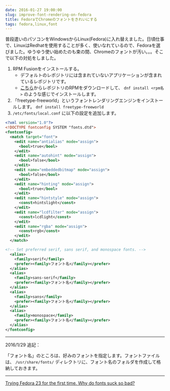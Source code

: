 ```yaml
---
date: 2016-01-27 19:00:00
slug: improve-font-rendering-on-fedora
title: FedoraでChromeのフォントをきれいにする
tags: fedora,linux,font
---
```


普段遣いのパソコンをWindowsからLinux(Fedora)に入れ替えました。日頃仕事で、LinuxはRedhatを使用することが多く、使いなれているので、Fedoraを選びました。ゆうゆう使い始めたのも束の間、Chromeのフォントが汚い。。。そこで以下の対処をしました。

<!--more-->

1. RPM Fusionをインストールする。
    * デフォルトのレポジトリには含まれていないアプリケーションが含まれているレポジトリです。
    * [こちら](http://rpmfusion.org/Configuration)からレポジトリのRPMをダウンロードして、 `dnf install <rpm名>` のような感じでインストールします。
2. 「freetype-freeworld」というフォントレンダリングエンジンをインストールします。 `dnf install freetype-freeworld`
3. `/etc/fonts/local.conf` に以下の設定を追加します。

``` xml
<?xml version="1.0"?>
<!DOCTYPE fontconfig SYSTEM "fonts.dtd">
<fontconfig>
  <match target="font">
    <edit name="antialias" mode="assign">
      <bool>true</bool>
    </edit>
    <edit name="autohint" mode="assign">
      <bool>false</bool>
    </edit>
    <edit name="embeddedbitmap" mode="assign">
      <bool>false</bool>
    </edit>
    <edit name="hinting" mode="assign">
      <bool>true</bool>
    </edit>
    <edit name="hintstyle" mode="assign">
      <const>hintslight</const>
    </edit>
    <edit name="lcdfilter" mode="assign">
      <const>lcdlight</const>
    </edit>
    <edit name="rgba" mode="assign">
      <const>rgb</const>
    </edit>
  </match>

<!-- Set preferred serif, sans serif, and monospace fonts. -->
  <alias>
    <family>serif</family>
    <prefer><family>フォント名</family></prefer>
  </alias>
  <alias>
    <family>sans-serif</family>
    <prefer><family>フォント名</family></prefer>
  </alias>
  <alias>
    <family>sans</family>
    <prefer><family>フォント名</family></prefer>
  </alias>
  <alias>
    <family>monospace</family>
    <prefer><family>フォント名</family></prefer>
  </alias>
</fontconfig>
```

---

2016/1/29 追記：

「フォント名」のところは、好みのフォントを指定します。フォントファイルは、 `/usr/share/fonts/` ディレクトリに、フォント名のフォルダを作成して格納しておきます。

---

[Trying Fedora 23 for the first time. Why do fonts suck so bad?](https://www.reddit.com/r/Fedora/comments/3o6ijr/trying_fedora_23_for_the_first_time_why_do_fonts/)
